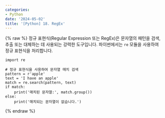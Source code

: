 ```yaml
---
categories:
- Python
date: '2024-05-02'
title: '[Python] 18. RegEx'
---
```


{% raw %}
정규 표현식(Regular Expression 또는 RegEx)은 문자열의 패턴을 검색, 추출 또는 대체하는 데 사용되는 강력한 도구입니다. 파이썬에서는 `re` 모듈을 사용하여 정규 표현식을 처리합니다.

```
import re

# 정규 표현식을 사용하여 문자열 매치 검색
pattern = r'apple'
text = 'I have an apple'
match = re.search(pattern, text)
if match:
    print('매치된 문자열:', match.group())
else:
    print('매치되는 문자열이 없습니다.')
```
{% endraw %}